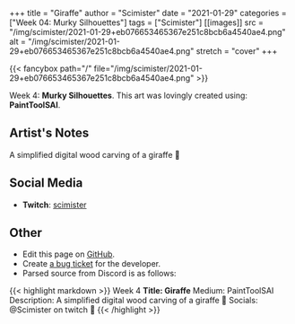 +++
title =       "Giraffe"
author =      "Scimister"
date =        "2021-01-29"
categories =  ["Week 04: Murky Silhouettes"]
tags =        ["Scimister"]
[[images]]
                      src = "/img/scimister/2021-01-29+eb076653465367e251c8bcb6a4540ae4.png"
                      alt = "/img/scimister/2021-01-29+eb076653465367e251c8bcb6a4540ae4.png"
                      stretch = "cover"
+++


{{< fancybox path="/" file="/img/scimister/2021-01-29+eb076653465367e251c8bcb6a4540ae4.png" >}}


Week 4: **Murky Silhouettes**. This art was lovingly created using: **PaintToolSAI**.

## Artist's Notes

A simplified digital wood carving of a giraffe 🐘

## Social Media

- **Twitch**: [scimister]()


## Other

- Edit this page on [GitHub](https://github.com/teaminkling/web-refresh/edit/main/blog/content/blog/scimister-week-4-427d.md).
- Create [a bug ticket](https://github.com/teaminkling/web-refresh/issues/new?assignees=&labels=bug&template=problem-report.md&title=) for the developer.
- Parsed source from Discord is as follows:

{{< highlight markdown >}}
Week 4
**Title: Giraffe**
Medium: PaintToolSAI
Description: A simplified digital wood carving of a giraffe 🐘 
Socials: @Scimister on twitch 🦒
{{< /highlight >}}